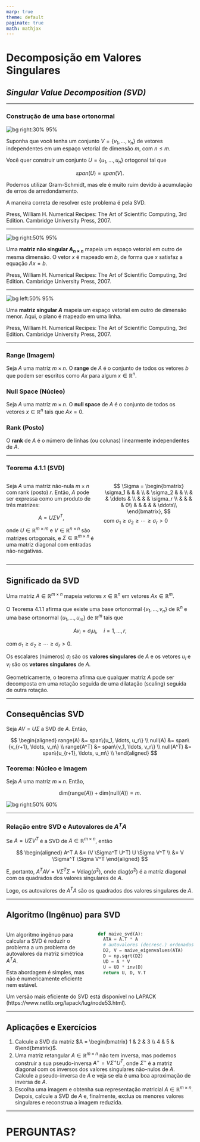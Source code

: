 ```yaml
---
marp: true
theme: default
paginate: true
math: mathjax
---
```


# Decomposição em Valores Singulares
## *Singular Value Decomposition (SVD)*

---

### Construção de uma base ortonormal

![bg right:30% 95%](images/orthogonalization.png)

Suponha que você tenha um conjunto $V=\{v_1, \ldots, v_n\}$ de vetores independentes em um espaço vetorial de dimensão $m$, com $n \leq m$.

Você quer construir um conjunto $U=\{u_1, \ldots, u_n\}$ ortogonal tal que 

$$span (U) = span (V).$$ 

Podemos utilizar Gram-Schmidt, mas ele é muito ruim devido à acumulação de erros de arredondamento.

A maneira correta de resolver este problema é pela SVD.

<footer>
Press, William H. Numerical Recipes: The Art of Scientific Computing, 3rd Edition. Cambridge University Press, 2007.
</footer>

---

![bg right:50% 95%](images/svd_intro.png)

Uma **matriz não singular $A_{n\times n}$** mapeia um espaço vetorial em outro de mesma dimensão. O vetor $x$ é mapeado em $b$, de forma que $x$ satisfaz a equação $A x = b$.

<footer>
Press, William H. Numerical Recipes: The Art of Scientific Computing, 3rd Edition. Cambridge University Press, 2007.
</footer>

---

![bg left:50% 95%](images/svd_singular.png)


Uma **matriz singular $A$** mapeia um espaço vetorial em outro de dimensão menor. Aqui, o plano é mapeado em uma linha. 

<footer>
Press, William H. Numerical Recipes: The Art of Scientific Computing, 3rd Edition. Cambridge University Press, 2007.
</footer>

---

### Range (Imagem)
Seja $A$ uma matriz $m \times n$. O **range** de $A$ é o conjunto de todos os vetores $b$ que podem ser escritos como $A x$ para algum $x \in \mathbb{R}^n$.

### Null Space (Núcleo)
Seja $A$ uma matriz $m \times n$. O **null space** de $A$ é o conjunto de todos os vetores $x \in \mathbb{R}^n$ tais que $A x = 0$.

### Rank (Posto)
O **rank** de $A$ é o número de linhas (ou colunas) linearmente independentes de $A$.

---

### Teorema 4.1.1 (SVD)
<div style="display: flex; justify-content: space-between; gap: 20px;">
<div style="flex: 1; padding: 0px;">

Seja $A$ uma matriz não-nula $m \times n$ com rank (posto) $r$. Então, $A$ pode ser expressa como um produto de três matrizes:

$$A = U \Sigma V^T,$$

onde $U \in \mathbb{R}^{m \times m}$ e $V \in \mathbb{R}^{n \times n}$ são matrizes ortogonais, e $\Sigma \in \mathbb{R}^{m \times n}$ é uma matriz diagonal com entradas não-negativas.

</div>
<div style="flex: 1; padding: 0px;">

$$
\Sigma = \begin{bmatrix}
\sigma_1 &  & & \\
& \sigma_2 & & \\
& & \ddots & \\
& & & \sigma_r \\
& & & & 0\\
& & & & & \ddots\\
\end{bmatrix},
$$
com $\sigma_1 \geq \sigma_2 \geq \cdots \geq \sigma_r > 0$

</div>
</div>

---
## Significado da SVD
Uma matriz $A \in \mathbb{R}^{m \times n}$ mapeia vetores $x\in\mathbb{R}^n$ em vetores $Ax\in\mathbb{R}^m$.

O Teorema 4.1.1 afirma que existe uma base ortonormal $\{v_1,\ldots,v_n\}$ de $\mathbb{R}^n$ e uma base ortonormal $\{u_1,\ldots,u_m\}$ de $\mathbb{R}^m$ tais que

$$A v_i = \sigma_i u_i, \quad i=1,\ldots,r,$$

com $\sigma_1 \geq \sigma_2 \geq \cdots \geq \sigma_r > 0$.

Os escalares (números) $\sigma_i$ são os **valores singulares** de $A$ e os vetores $u_i$ e $v_i$ são os **vetores singulares** de $A$.

Geometricamente, o teorema afirma que qualquer matriz $A$ pode ser decomposta em uma rotação seguida de uma dilatação (scaling) seguida de outra rotação.

---

## Consequências SVD 

Seja $AV=U\Sigma$ a SVD de $A$. Então,

$$
\begin{aligned}
range(A) &= span\{u_1, \ldots, u_r\} \\
null(A) &= span\{v_{r+1}, \ldots, v_n\} \\
range(A^T) &= span\{v_1, \ldots, v_r\} \\
null(A^T) &= span\{u_{r+1}, \ldots, u_m\} \\
\end{aligned}
$$

### Teorema: Núcleo e Imagem
Seja $A$ uma matriz $m \times n$. Então,

$$
\text{dim}(\text{range}(A)) + \text{dim}(\text{null}(A)) = m.
$$

![bg right:50% 60%](images/kernel_image.svg)

---

### Relação entre SVD e Autovalores de $A^T A$

Se $A = U \Sigma V^T$ é a SVD de $A \in \mathbb{R}^{m \times n}$, então

$$ 
\begin{aligned}
A^T A &= (V \Sigma^T U^T) U \Sigma V^T \\
     &= V \Sigma^T \Sigma V^T
\end{aligned}
$$

E, portanto, $A^TAV = V\Sigma^T \Sigma = V\text{diag}(\sigma^2)$, onde $\text{diag}(\sigma^2)$ é a matriz diagonal com os quadrados dos valores singulares de $A$.

Logo, os autovalores de $A^T A$ são os quadrados dos valores singulares de $A$.

---

## Algoritmo (Ingênuo) para SVD
<div style="display: flex; justify-content: space-between; gap: 20px;">
<div style="flex: 1; padding: 0px;">

Um algoritmo ingênuo para calcular a SVD é reduzir o problema a um problema de autovalores da matriz simétrica $A^T A$.

Esta abordagem é simples, mas não é numericamente eficiente nem estável.

</div>
<div style="flex: 1; padding: 0px;">

```python
def naive_svd(A):
  ATA = A.T * A 
  # autovalores (decresc.) ordenados
  D2, V = naive_eigenvalues(ATA)  
  D = np.sqrt(D2)
  UD = A * V
  U = UD * inv(D)
  return U, D, V.T
```
</div>
</div>

<footer>
Um versão mais eficiente do SVD está disponível no LAPACK (https://www.netlib.org/lapack/lug/node53.html).
</footer>

---

## Aplicações e Exercícios

1. Calcule a SVD da matriz $A = \begin{bmatrix} 1 & 2 & 3 \\ 4 & 5 & 6\end{bmatrix}$.
2. Uma matriz retangular $A \in \mathbb{R}^{m \times n}$ não tem inversa, mas podemos construir a sua pseudo-inversa $A^+= V \Sigma^+ U^T$, onde $\Sigma^+$ é a matriz diagonal com os inversos dos valores singulares não-nulos de $A$. Calcule a pseudo-inversa de $A$ e veja se ela é uma boa aproximação de inversa de $A$.
3. Escolha uma imagem e obtenha sua representação matricial $A \in \mathbb{R}^{m \times n}$. Depois, calcule a SVD de $A$ e, finalmente, exclua os menores valores singulares e reconstrua a imagem reduzida.

---

<!-- backgroundColor: orange -->

# PERGUNTAS?
